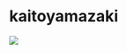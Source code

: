 # kaitoyamazaki

![](http://github-profile-summary-cards.vercel.app/api/cards/profile-details?username=kaitoyamazaki&theme=default)